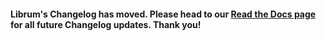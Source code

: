 #### Librum's Changelog has moved. Please head to our [Read the Docs page](https://librum-for-skyrim-vr.readthedocs.io/en/latest/5_Changelog.html#) for all future Changelog updates. Thank you!
